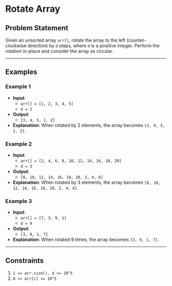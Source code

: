 # Rotate Array

## Problem Statement

Given an unsorted array `arr[]`, rotate the array to the left (counter-clockwise direction) by `d` steps, where `d` is a positive integer. Perform the rotation in-place and consider the array as circular.

---

## Examples

### Example 1
- **Input**: 
  - `arr[] = [1, 2, 3, 4, 5]`
  - `d = 2`
- **Output**: 
  - `[3, 4, 5, 1, 2]`
- **Explanation**: When rotated by 2 elements, the array becomes `[3, 4, 5, 1, 2]`.

### Example 2
- **Input**: 
  - `arr[] = [2, 4, 6, 8, 10, 12, 14, 16, 18, 20]`
  - `d = 3`
- **Output**: 
  - `[8, 10, 12, 14, 16, 18, 20, 2, 4, 6]`
- **Explanation**: When rotated by 3 elements, the array becomes `[8, 10, 12, 14, 16, 18, 20, 2, 4, 6]`.

### Example 3
- **Input**: 
  - `arr[] = [7, 3, 9, 1]`
  - `d = 9`
- **Output**: 
  - `[3, 9, 1, 7]`
- **Explanation**: When rotated 9 times, the array becomes `[3, 9, 1, 7]`.

---

## Constraints
1. `1 <= arr.size(), d <= 10^5`
2. `0 <= arr[i] <= 10^5`
